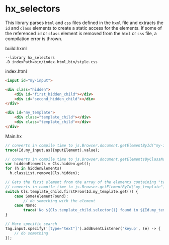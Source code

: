 # hx_selectors

This library parses `html` and `css` files defined in the `hxml` file and extracts the `id` and `class` elements to create a static access for the elements. If some of the referenced `id` or `class` element is removed from the `html` or `css` file, a compilation error is thrown.

build.hxml
```
--library hx_selectors
-D indexPath=bin/index.html,bin/style.css
```

index.html
```html
<input id="my-input">

<div class="hidden">
    <div id="first_hidden_child"></div>
    <div id="second_hidden_child"></div>
</div>

<div id="my_template">
    <div class="template_child"></div>
    <div class="template_child"></div>
</div>
```

Main.hx
```haxe
// converts in compile time to js.Browser.document.getElementById("my-input").value
trace(Id.my_input.as(InputElement).value);

// converts in compile time to js.Browser.document.getElementsByClassName("hidden")
var hiddenElements = Cls.hidden.get();
for (h in hiddenElements)
  h.classList.remove(Cls.hidden);

// Gets the first element from the array of the elements containing "template_child" class inside the element with "my_template" id
// converts in compile time to js.Browser.getElementById("my_template").getElementsByClassName("template_child")[0]
switch Cls.template_child.firstFrom(Id.my_template.get()) {
    case Some(elementFound):
        // do something with the element
    case None:
        trace('No ${Cls.template_child.selector()} found in ${Id.my_template.selector()}');
}

// More specific search
Tag.input.specify('[type="text"]').addEventListener('keyup', (e) -> {
    // do something
});
```
